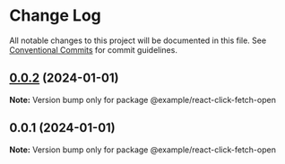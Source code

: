 # Change Log

All notable changes to this project will be documented in this file.
See [Conventional Commits](https://conventionalcommits.org) for commit guidelines.

## [0.0.2](https://github.com/p-dim-popov/async-new-window/compare/@example/react-click-fetch-open@0.0.1...@example/react-click-fetch-open@0.0.2) (2024-01-01)

**Note:** Version bump only for package @example/react-click-fetch-open





## 0.0.1 (2024-01-01)

**Note:** Version bump only for package @example/react-click-fetch-open
